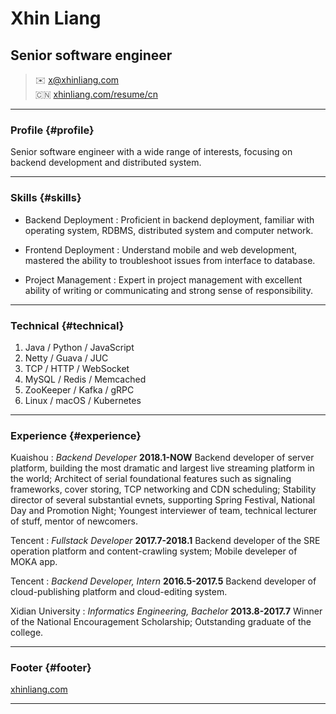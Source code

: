 # Xhin Liang
## Senior software engineer

> ✉️ <x@xhinliang.com>  
> 🇨🇳 [xhinliang.com/resume/cn](/resume/cn)

------

### Profile {#profile}

Senior software engineer with a wide range of interests, focusing on backend development and distributed system.

------

### Skills {#skills}

* Backend Deployment
  : Proficient in backend deployment, familiar with operating system, RDBMS, distributed system and computer network.

* Frontend Deployment
  : Understand mobile and web development, mastered the ability to troubleshoot issues from interface to database.

* Project Management
  : Expert in project management with excellent ability of writing or communicating and strong sense of responsibility.

-------

### Technical {#technical}

1. Java / Python / JavaScript
2. Netty / Guava / JUC
3. TCP / HTTP / WebSocket
4. MySQL / Redis / Memcached
5. ZooKeeper / Kafka / gRPC
6. Linux / macOS / Kubernetes

------

### Experience {#experience}

Kuaishou
: *Backend Developer*
  __2018.1-NOW__
  Backend developer of server platform, building the most dramatic and largest live streaming platform in the world; Architect of serial foundational features such as signaling frameworks, cover storing, TCP networking and CDN scheduling; Stability director of several substantial evnets, supporting Spring Festival, National Day and Promotion Night; Youngest interviewer of team, technical lecturer of stuff, mentor of newcomers.

Tencent
: *Fullstack Developer*
  __2017.7-2018.1__
  Backend developer of the SRE operation platform and content-crawling system; Mobile develeper of MOKA app.

Tencent
: *Backend Developer, Intern*
  __2016.5-2017.5__
  Backend developer of cloud-publishing platform and cloud-editing system.

Xidian University
: *Informatics Engineering, Bachelor*
  __2013.8-2017.7__
  Winner of the National Encouragement Scholarship; Outstanding graduate of the college.

------

### Footer {#footer}

[xhinliang.com](https://xhinliang.com)

------
